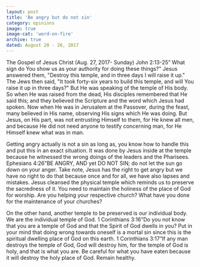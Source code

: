 ```yaml
---
layout: post
title: 'Be angry but do not sin'
category: opinions
image: true
image-cat: 'word-on-fire'
archive: true
dated: August 20 - 26, 2017
---
```


The Gospel of Jesus Christ (Aug. 27, 2017- Sunday) John 2:13-25” What sign do You show us as your authority for doing these things?" Jesus answered them, "Destroy this temple, and in three days I will raise it up." The Jews then said, "It took forty-six years to build this temple, and will You raise it up in three days?" But He was speaking of the temple of His body. So when He was raised from the dead, His disciples remembered that He said this; and they believed the Scripture and the word which Jesus had spoken. Now when He was in Jerusalem at the Passover, during the feast, many believed in His name, observing His signs which He was doing. But Jesus, on His part, was not entrusting Himself to them, for He knew all men, and because He did not need anyone to testify concerning man, for He Himself knew what was in man.

Getting angry actually is not a sin as long as, you know how to handle this and put this in an exact situation. It was done by Jesus inside at the temple because he witnessed the wrong doings of the leaders and the Pharisees. Ephesians 4:26”BE ANGRY, AND yet DO NOT SIN; do not let the sun go down on your anger. Take note, Jesus has the right to get angry but we have no right to do that because once and for all, we have also lapses and mistakes. Jesus cleansed the physical temple which reminds us to preserve the sacredness of it. You need to maintain the holiness of the place of God for worship. Are you helping your respective church? What have you done for the maintenance of your churches?

On the other hand, another temple to be preserved is our individual body. We are the individual temple of God. 1 Corinthians 3:16”Do you not know that you are a temple of God and that the Spirit of God dwells in you? Put in your mind that doing wrong towards oneself is a mortal sin since this is the spiritual dwelling place of God on this earth. 1 Corinthians 3:17”If any man destroys the temple of God, God will destroy him, for the temple of God is holy, and that is what you are. Be careful for what you have eaten because it will destroy the holy place of God. Remain healthy.
